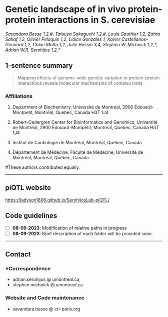 # __Genetic landscape of in vivo protein-protein interactions in S. cerevisiae__
_Savandara Besse 1,2,#, Tatsuya Sakaguchi 1,2,#, Louis Gauthier 1,2, Zahra Sahaf 1,2, Olivier Péloquin 1,2, Lidice Gonzales 1, Xavier Castellanos-Girouard 1,2, Chloe Matta 1,2, Julie Hussin 3,4, Stephen W. Michnick 1,2,\*, Adrian W.R. Serohijos 1,2,\*_
 

## 1-sentence summary
> Mapping effects of genome-wide genetic variation to protein-protein interactions reveals molecular mechanisms of complex traits 


### Affiliations
1. Department of Biochemistry, Université de Montréal, 2900 Édouard-Montpetit, Montréal, Quebec, Canada H3T 1J4

2. Robert-Cedergren Center for Bioinformatics and Genomics, Université de Montréal, 2900 Édouard-Montpetit, Montréal, Quebec, Canada H3T 1J4

3. Institut de Cardiologie de Montréal, Montréal, Québec, Canada

4. Département de Médecine, Faculté de Médecine, Université de Montréal, Montréal, Québec, Canada

#These authors contributed equally. 

____ 


## piQTL website
https://ladyson1806.github.io/SerohijosLab-piQTL/


## Code guidelines
- [ ] __08-09-2023__: Modification of relative paths in progress 
- [ ] __08-09-2023__: Brief description of each folder will be provided soon.

___

## Contact 

### *Correspondence
- adrian.serohijos @ umontreal.ca, 
- stephen.michnick @ umontreal.ca

### Website and Code maintenance
- savandara.besse @ cri-paris.org
